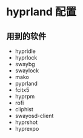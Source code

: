 # hyprland 配置
## 用到的软件
- hypridle
- hyprlock
- swaybg
- swaylock
- mako
- pyprland 
- fcitx5
- hyprpm
- rofi
- cliphist
- swayosd-client
- hyprshot
- hyprexpo